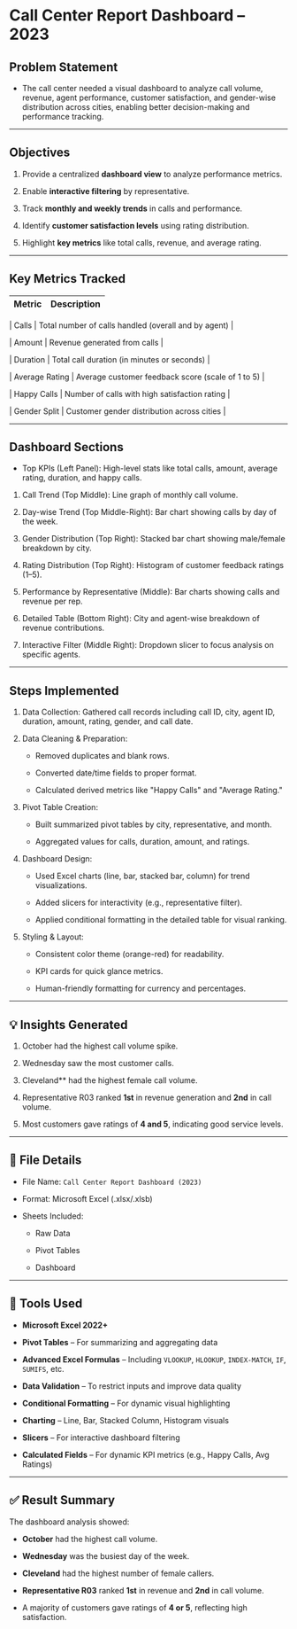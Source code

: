 
# Call Center Report Dashboard – 2023 

## Problem Statement 

- The call center needed a visual dashboard to analyze call volume, revenue, agent performance, customer satisfaction, and gender-wise distribution across cities, enabling better decision-making and performance tracking.
---

## Objectives

1. Provide a centralized **dashboard view** to analyze performance metrics.
 
2. Enable **interactive filtering** by representative.

3. Track **monthly and weekly trends** in calls and performance.
   
4. Identify **customer satisfaction levels** using rating distribution.
   
5. Highlight **key metrics** like total calls, revenue, and average rating.

---

## Key Metrics Tracked

| Metric            | Description |
|-------------------|-------------|

|  Calls         | Total number of calls handled (overall and by agent) |

|  Amount        | Revenue generated from calls |

|  Duration      | Total call duration (in minutes or seconds) |

|  Average Rating | Average customer feedback score (scale of 1 to 5) |

|  Happy Calls   | Number of calls with high satisfaction rating |

|  Gender Split  | Customer gender distribution across cities |

---

## Dashboard Sections

-  Top KPIs (Left Panel): High-level stats like total calls, amount, average rating, duration, and happy calls.
  
  1) Call Trend (Top Middle): Line graph of monthly call volume.
 
  2) Day-wise Trend (Top Middle-Right): Bar chart showing calls by day of the week.
 
  3) Gender Distribution (Top Right): Stacked bar chart showing male/female breakdown by city.
 
  4) Rating Distribution (Top Right): Histogram of customer feedback ratings (1–5).
  
  5) Performance by Representative (Middle): Bar charts showing calls and revenue per rep.
 
  6) Detailed Table (Bottom Right): City and agent-wise breakdown of revenue contributions.
  
  7) Interactive Filter (Middle Right): Dropdown slicer to focus analysis on specific agents.

---

## Steps Implemented

1) Data Collection: Gathered call records including call ID, city, agent ID, duration, amount, rating, gender, and call date.

2) Data Cleaning & Preparation:

   - Removed duplicates and blank rows.
     
   - Converted date/time fields to proper format.
     
   - Calculated derived metrics like "Happy Calls" and "Average Rating."

3) Pivot Table Creation:
   
   - Built summarized pivot tables by city, representative, and month.
     
   - Aggregated values for calls, duration, amount, and ratings.

4) Dashboard Design:

   - Used Excel charts (line, bar, stacked bar, column) for trend visualizations.
     
   - Added slicers for interactivity (e.g., representative filter).
     
   - Applied conditional formatting in the detailed table for visual ranking.

5) Styling & Layout:
   
   - Consistent color theme (orange-red) for readability.
     
   - KPI cards for quick glance metrics.
     
   - Human-friendly formatting for currency and percentages.

---

## 💡 Insights Generated

1) October had the highest call volume spike.

2) Wednesday saw the most customer calls.

3) Cleveland** had the highest female call volume.
   
4) Representative R03 ranked **1st** in revenue generation and **2nd** in call volume.

5) Most customers gave ratings of **4 and 5**, indicating good service levels.

---

## 📁 File Details

- File Name: `Call Center Report Dashboard (2023)`
 
- Format: Microsoft Excel (.xlsx/.xlsb)
  
- Sheets Included:
  
  - Raw Data
    
  - Pivot Tables
    
  - Dashboard

---

## 🔧 Tools Used

- **Microsoft Excel 2022+**
  
- **Pivot Tables** – For summarizing and aggregating data
  
- **Advanced Excel Formulas** – Including `VLOOKUP`, `HLOOKUP`, `INDEX-MATCH`, `IF`, `SUMIFS`, etc.
  
- **Data Validation** – To restrict inputs and improve data quality
  
- **Conditional Formatting** – For dynamic visual highlighting
  
- **Charting** – Line, Bar, Stacked Column, Histogram visuals
  
- **Slicers** – For interactive dashboard filtering
  
- **Calculated Fields** – For dynamic KPI metrics (e.g., Happy Calls, Avg Ratings)

---

## ✅ Result Summary

The dashboard analysis showed:

- **October** had the highest call volume.
  
- **Wednesday** was the busiest day of the week.
  
- **Cleveland** had the highest number of female callers.
  
- **Representative R03** ranked **1st** in revenue and **2nd** in call volume.
  
- A majority of customers gave ratings of **4 or 5**, reflecting high satisfaction.

